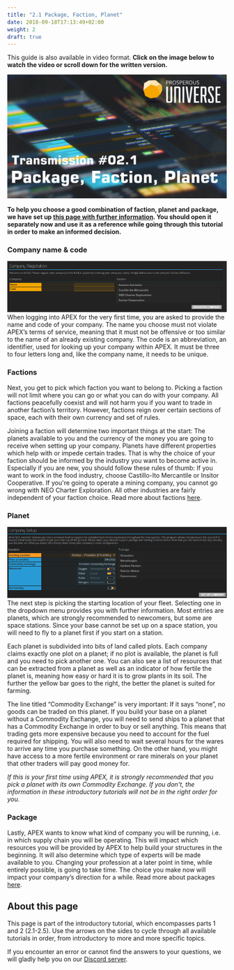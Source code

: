```yaml
---
title: "2.1 Package, Faction, Planet"
date: 2018-09-18T17:13:49+02:00
weight: 2
draft: true
---
```


This guide is also available in video format. __Click on the image below to watch the video or scroll down for the written version.__

[![Package, faction, planet video](thumbnail-2.1.jpg)](https://youtu.be/Luu2qH_51U0)

__To help you choose a good combination of faction, planet and package, we have set up [this page with further information](../../wiki/packages-factions). You should open it separately now and use it as a reference while going through this tutorial in order to make an informed decision.__

### Company name & code

![Company name and code](company-name-and-code.png)
When logging into APEX for the very first time, you are asked to provide the name and code of your company. The name you choose must not violate APEX’s terms of service, meaning that it must not be offensive or too similar to the name of an already existing company. The code is an abbreviation, an identifier, used for looking up your company within APEX. It must be three to four letters long and, like the company name, it needs to be unique.

### Factions
Next, you get to pick which faction you want to belong to. Picking a faction will not limit where you can go or what you can do with your company. All factions peacefully coexist and will not harm you if you want to trade in another faction’s territory. However, factions reign over certain sections of space, each with their own currency and set of rules.

Joining a faction will determine two important things at the start: The planets available to you and the currency of the money you are going to receive when setting up your company. Planets have different properties which help with or impede certain trades. That is why the choice of your faction should be informed by the industry you want to become active in. Especially if you are new, you should follow these rules of thumb: If you want to work in the food industry, choose Castillo-Ito Mercantile or Insitor Cooperative. If you're going to operate a mining company, you cannot go wrong with NEO Charter Exploration. All other industries are fairly independent of your faction choice. Read more about factions [here](../../wiki/packages-factions/#factions).

### Planet
![Planet and package selection](pick-planet-and-package.png)
The next step is picking the starting location of your fleet. Selecting one in the dropdown menu provides you with further information. Most entries are planets, which are strongly recommended to newcomers, but some are space stations. Since your base cannot be set up on a space station, you will need to fly to a planet first if you start on a station.

Each planet is subdivided into bits of land called plots. Each company claims exactly one plot on a planet; if no plot is available, the planet is full and you need to pick another one. You can also see a list of resources that can be extracted from a planet as well as an indicator of how fertile the planet is, meaning how easy or hard it is to grow plants in its soil. The further the yellow bar goes to the right, the better the planet is suited for farming.

The line titled “Commodity Exchange” is very important: If it says “none”, no goods can be traded on this planet. If you build your base on a planet without a Commodity Exchange, you will need to send ships to a planet that has a Commodity Exchange in order to buy or sell anything. This means that trading gets more expensive because you need to account for the fuel required for shipping. You will also need to wait several hours for the wares to arrive any time you purchase something. On the other hand, you might have access to a more fertile environment or rare minerals on your planet that other traders will pay good money for.

_If this is your first time using APEX, it is strongly recommended that you pick a planet with its own Commodity Exchange. If you don't, the information in these introductory tutorials will not be in the right order for you._

### Package
Lastly, APEX wants to know what kind of company you will be running, i.e. in which supply chain you will be operating. This will impact which resources you will be provided by APEX to help build your structures in the beginning. It will also determine which type of experts will be made available to you. Changing your profession at a later point in time, while entirely possible, is going to take time. The choice you make now will impact your company’s direction for a while. Read more about packages [here](../../wiki/packages-factions/#packages).


## About this page

This page is part of the introductory tutorial, which encompasses parts 1 and 2 (2.1-2.5). Use the arrows on the sides to cycle through all available tutorials in order, from introductory to more and more specific topics.

If you encounter an error or cannot find the answers to your questions, we will gladly help you on our [Discord server](https://discordapp.com/invite/G7gj7PT).